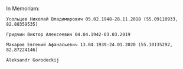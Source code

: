 In Memoriam:

    Усольцев Николай Владимирович 05.02.1948-28.11.2018 (55.09110933, 82.88359535)

    Гридчин Виктор Алексеевич 04.04.1942-03.03.2019

    Макаров Евгений Афанасьевич 13.04.1939-24.01.2020 (55.10135292, 82.87224146)

    Aleksandr Gorodeckij
